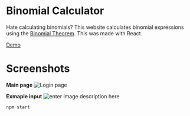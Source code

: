 # Binomial Calculator

Hate calculating binomials? This website calculates binomial expressions using the [Binomial Theorem](https://en.wikipedia.org/wiki/Binomial_theorem). This was made with React. 

[Demo](https://dazzling-neumann-fcf711.netlify.app/calc)

# Screenshots
**Main page**
![Login page](https://i.ibb.co/bgWLY2K/Screen-Shot-2022-02-02-at-2-31-07-PM.png)

**Exmaple input**
![enter image description here](https://i.ibb.co/jyByGJW/Screen-Shot-2022-02-02-at-2-31-29-PM.png)




    npm start
